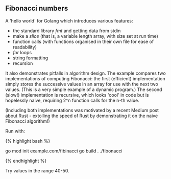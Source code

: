 ## Fibonacci numbers

A 'hello world' for Golang which introduces various features:

- the standard library _fmt_ and getting data from stdin
- make a _slice_ (that is, a variable length array, with size set at run time)
- function calls (with functions organised in their own file for ease of readability)
- _for_ loops
- string formatting 
- recursion

It also demonstrates pitfalls in algorithm design. The example compares two implementations of computing Fibonacci: the first (efficient) implementation simply stores the successive values in an array for use with the next two values. (This is a very simple example of a dynamic program.) The second (slow!) implementation is recursive, which looks 'cool' in code but is hopelessly naive, requiring 2^n function calls for the n-th value.

(Including both implementations was motivated by a recent Medium post about Rust - extolling the speed of Rust by demonstrating it on the naive Fibonacci algorithm!)

Run with:

{% highlight bash %}

go mod init example.com/fibinacci
go build .
./fibonacci

{% endhighlight %}

Try values in the range 40-50.